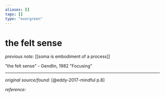 ```yaml
---
aliases: []
tags: []
type: "evergreen"
---
```


# the felt sense 

_previous note:_ [[soma is embodiment of a process]]

"the felt sense" - Gendlin, 1982 "Focusing"

---

_original source/found:_ [@eddy-2017-mindful p.8]

_reference:_ 



